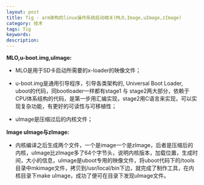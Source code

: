 ```yaml
---
layout: post
title: Tig - arm架构的linux操作系统启动相关(MLO,Image,uImage,zImage)
category: 技术
tags: Tig
keywords:
description:
---
```


**MLO,u-boot.img,uImage:**

* MLO是用于SD卡启动所需要的x-loader的映像文件；

* u-boot.img是通用引导程序，引导各类架构的, Universal Boot Loader, uboot的代码，同bootloader一样都有stage1 与 stage2两大部分，依赖于CPU体系结构的代码，是第一步用汇编实现，stage2用C语言来实现，可以实现复杂功能，有更好的可读性与可移植性；

* uImage是压缩过后的内核文件；

**Image uImage与zImage:**

* 内核编译之后生成两个文件，一个是image一个是zImage，后者是压缩后的内核，uImage比zImage多了64个字节头，说明内核版本，加载位置，生成时间，大小的信息，uImage是uboot专用的映像文件，将uboot代码下的/tools目录中mkimage文件，拷贝到/usr/local/bin下边，就完成了制作工具，在内核目录下make uImage，成功了便可在目录下发现uImage文件。



